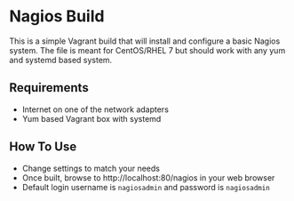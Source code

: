 # Nagios Build

This is a simple Vagrant build that will install and configure a basic Nagios system. The file is meant for CentOS/RHEL 7 but should work with any yum and systemd based system.

## Requirements

  -  Internet on one of the network adapters
  -  Yum based Vagrant box with systemd

## How To Use

  -  Change settings to match your needs
  -  Once built, browse to http://localhost:80/nagios in your web browser
  -  Default login username is `nagiosadmin` and password is `nagiosadmin`

